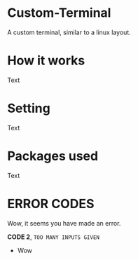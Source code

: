 # Custom-Terminal
A custom terminal, similar to a linux layout.

# How it works
Text

# Setting 
Text 

# Packages used
Text

# ERROR CODES
Wow, it seems you have made an error. 

**CODE 2**, `TOO MANY INPUTS GIVEN`  
* Wow
